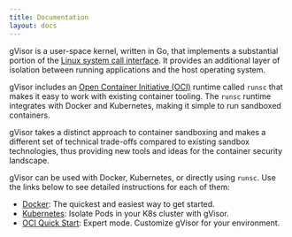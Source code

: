 ```yaml
---
title: Documentation
layout: docs
---
```


gVisor is a user-space kernel, written in Go, that implements a substantial
portion of the [Linux system call interface][linux]. It provides an additional
layer of isolation between running applications and the host operating system.

gVisor includes an [Open Container Initiative (OCI)][oci] runtime called `runsc`
that makes it easy to work with existing container tooling. The `runsc` runtime
integrates with Docker and Kubernetes, making it simple to run sandboxed
containers.

gVisor takes a distinct approach to container sandboxing and makes a different
set of technical trade-offs compared to existing sandbox technologies, thus
providing new tools and ideas for the container security landscape.

gVisor can be used with Docker, Kubernetes, or directly using `runsc`. Use the
links below to see detailed instructions for each of them:

* [Docker](./user_guide/quick_start/docker/): The quickest and easiest way to
  get started.
* [Kubernetes](./user_guide/quick_start/kubernetes/): Isolate Pods in your K8s
  cluster with gVisor.
* [OCI Quick Start](./user_guide/quick_start/oci/): Expert mode. Customize
  gVisor for your environment.

[linux]: https://en.wikipedia.org/wiki/Linux_kernel_interfaces
[oci]: https://www.opencontainers.org
